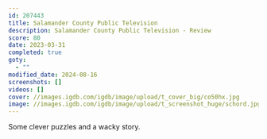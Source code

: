 ```yaml
---
id: 207443
title: Salamander County Public Television
description: Salamander County Public Television - Review
score: 80
date: 2023-03-31
completed: true
goty:
  - ""
modified_date: 2024-08-16
screenshots: []
videos: []
cover: //images.igdb.com/igdb/image/upload/t_cover_big/co50hx.jpg
image: //images.igdb.com/igdb/image/upload/t_screenshot_huge/schord.jpg
---
```

Some clever puzzles and a wacky story.